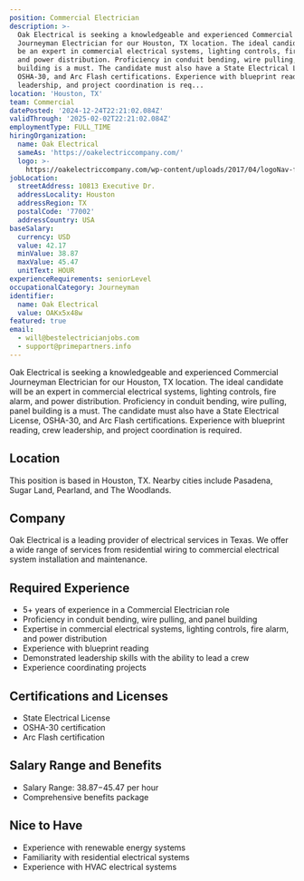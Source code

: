 ```yaml
---
position: Commercial Electrician
description: >-
  Oak Electrical is seeking a knowledgeable and experienced Commercial
  Journeyman Electrician for our Houston, TX location. The ideal candidate will
  be an expert in commercial electrical systems, lighting controls, fire alarm,
  and power distribution. Proficiency in conduit bending, wire pulling, panel
  building is a must. The candidate must also have a State Electrical License,
  OSHA-30, and Arc Flash certifications. Experience with blueprint reading, crew
  leadership, and project coordination is req...
location: 'Houston, TX'
team: Commercial
datePosted: '2024-12-24T22:21:02.084Z'
validThrough: '2025-02-02T22:21:02.084Z'
employmentType: FULL_TIME
hiringOrganization:
  name: Oak Electrical
  sameAs: 'https://oakelectriccompany.com/'
  logo: >-
    https://oakelectriccompany.com/wp-content/uploads/2017/04/logoNav-for-web.png
jobLocation:
  streetAddress: 10813 Executive Dr.
  addressLocality: Houston
  addressRegion: TX
  postalCode: '77002'
  addressCountry: USA
baseSalary:
  currency: USD
  value: 42.17
  minValue: 38.87
  maxValue: 45.47
  unitText: HOUR
experienceRequirements: seniorLevel
occupationalCategory: Journeyman
identifier:
  name: Oak Electrical
  value: OAKx5x48w
featured: true
email:
  - will@bestelectricianjobs.com
  - support@primepartners.info
---
```




Oak Electrical is seeking a knowledgeable and experienced Commercial Journeyman Electrician for our Houston, TX location. The ideal candidate will be an expert in commercial electrical systems, lighting controls, fire alarm, and power distribution. Proficiency in conduit bending, wire pulling, panel building is a must. The candidate must also have a State Electrical License, OSHA-30, and Arc Flash certifications. Experience with blueprint reading, crew leadership, and project coordination is required.

## Location 

This position is based in Houston, TX. Nearby cities include Pasadena, Sugar Land, Pearland, and The Woodlands.

## Company 

Oak Electrical is a leading provider of electrical services in Texas. We offer a wide range of services from residential wiring to commercial electrical system installation and maintenance. 

## Required Experience 

- 5+ years of experience in a Commercial Electrician role
- Proficiency in conduit bending, wire pulling, and panel building
- Expertise in commercial electrical systems, lighting controls, fire alarm, and power distribution
- Experience with blueprint reading
- Demonstrated leadership skills with the ability to lead a crew
- Experience coordinating projects

## Certifications and Licenses 

- State Electrical License
- OSHA-30 certification
- Arc Flash certification

## Salary Range and Benefits

- Salary Range: $38.87-$45.47 per hour
- Comprehensive benefits package

## Nice to Have

- Experience with renewable energy systems
- Familiarity with residential electrical systems
- Experience with HVAC electrical systems
